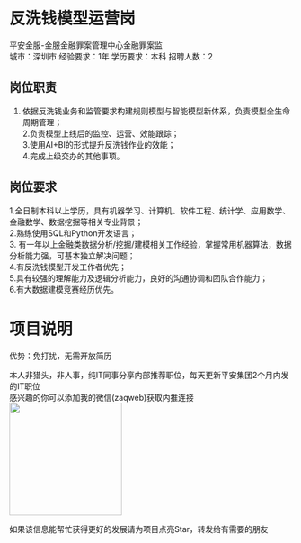 # 反洗钱模型运营岗
平安金服-金服金融罪案管理中心金融罪案监  
城市：深圳市 经验要求：1年 学历要求：本科  招聘人数：2

## 岗位职责
1. 依据反洗钱业务和监管要求构建规则模型与智能模型新体系，负责模型全生命周期管理；   
2.负责模型上线后的监控、运营、效能跟踪；    
3.使用AI+BI的形式提升反洗钱作业的效能；   
4.完成上级交办的其他事项。

## 岗位要求
1.全日制本科以上学历，具有机器学习、计算机、软件工程、统计学、应用数学、金融数学、数据挖掘等相关专业背景；    
2.熟练使用SQL和Python开发语言；   
3. 有一年以上金融类数据分析/挖掘/建模相关工作经验，掌握常用机器算法，数据分析能力强，可基本独立解决问题；   
4.有反洗钱模型开发工作者优先；   
5.具有较强的理解能力及逻辑分析能力，良好的沟通协调和团队合作能力；   
6.有大数据建模竞赛经历优先。

# 项目说明

优势：免打扰，无需开放简历

本人非猎头，非人事，纯IT同事分享内部推荐职位，每天更新平安集团2个月内发的IT职位  
感兴趣的你可以添加我的微信(zaqweb)获取内推连接  
<img src="https://github.com/zaqweb/PA-IT-JOBS/blob/master/WechatICode.jpeg"  height="200" width="200">

如果该信息能帮忙获得更好的发展请为项目点亮Star，转发给有需要的朋友




